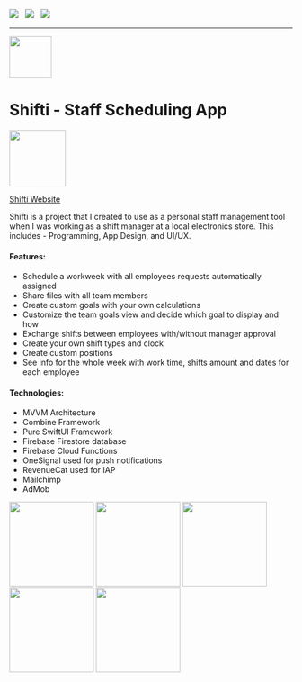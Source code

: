<a href="https://pdfhost.io/v/RMnFdETCM_ElaiZubermanCVpdf.pdf"><img src="https://img.shields.io/badge/RESUME-informational?style=for-the-badge&logo=codeigniter&logoColor=white"></a>&nbsp;&nbsp;&nbsp;<a href="mailto:elai950@gmail.com"><img src="https://img.shields.io/badge/EMAIL-ELAI-informational?style=for-the-badge&logo=minutemailer&logoColor=white"></a>&nbsp;&nbsp;&nbsp;<a href="https://www.linkedin.com/in/elai-zuberman-8120a073/" target="_blank"><img src="https://img.shields.io/badge/LINKEDIN-informational?style=for-the-badge&logo=linkedin&logoColor=white" ></a>

------
<p float="left">
  <img src="https://user-images.githubusercontent.com/37900883/100262089-597c2a80-2f54-11eb-8c6d-5914af2df431.png" width="75" />
</p>

# Shifti - Staff Scheduling App 

<p align="left"> <a href="https://apps.apple.com/app/id1535833509" download><img src="https://user-images.githubusercontent.com/33416429/92803227-11456700-f36c-11ea-9d0a-f51c0e848163.png" width="100" ></a>
</p>

[Shifti Website](https://www.shiftiapp.com)

Shifti is a project that I created to use as a personal staff management tool when I was working as a shift manager at a local electronics store.
This includes - Programming, App Design, and UI/UX.

#### Features:
* Schedule a workweek with all employees requests automatically assigned
* Share files with all team members
* Create custom goals with your own calculations
* Customize the team goals view and decide which goal to display and how
* Exchange shifts between employees with/without manager approval
* Create your own shift types and clock
* Create custom positions
* See info for the whole week with work time, shifts amount and dates for each employee

#### Technologies:
* MVVM Architecture
* Combine Framework
* Pure SwiftUI Framework
* Firebase Firestore database
* Firebase Cloud Functions
* OneSignal used for push notifications
* RevenueCat used for IAP
* Mailchimp
* AdMob

<p float="left">
  <img src="https://user-images.githubusercontent.com/37900883/100257528-aceb7a00-2f4e-11eb-943d-634ecef17a39.jpg" width="150" />
  <img src="https://user-images.githubusercontent.com/37900883/100257830-0784d600-2f4f-11eb-9f54-aa755b7259c5.jpg" width="150" /> 
  <img src="https://user-images.githubusercontent.com/37900883/100257845-0b185d00-2f4f-11eb-9ac5-37e42765c729.jpg" width="150" />
  <img src="https://user-images.githubusercontent.com/37900883/100257850-0ce22080-2f4f-11eb-998f-dde806da4c66.jpg" width="150" />
  <img src="https://user-images.githubusercontent.com/37900883/100257854-0eabe400-2f4f-11eb-8567-c56f37008ae8.jpg" width="150" />
</p>
